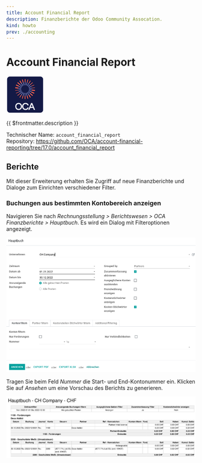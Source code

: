 ```yaml
---
title: Account Financial Report
description: Finanzberichte der Odoo Community Assocation.
kind: howto
prev: ./accounting
---
```

# Account Financial Report
![icon_oca_app](attachments/icon_oca_app.png)

{{ $frontmatter.description }}

Technischer Name: `account_financial_report`\
Repository: <https://github.com/OCA/account-financial-reporting/tree/17.0/account_financial_report>

## Berichte

Mit dieser Erweiterung erhalten Sie Zugriff auf neue Finanzberichte und Dialoge zum Einrichten verschiedener Filter.

### Buchungen aus bestimmten Kontobereich anzeigen

Navigieren Sie nach *Rechnungsstellung > Berichtswesen > OCA Finanzberichte > Hauptbuch*. Es wird ein Dialog mit Filteroptionen angezeigt.

![](attachments/Account%20Financial%20Report%20Dialog.png)

Tragen Sie beim Feld *Nummer* die Start- und End-Kontonummer ein. Klicken Sie auf *Ansehen* um eine Vorschau des Berichts zu generieren.

![](attachments/Account%20Financial%20Report.png)